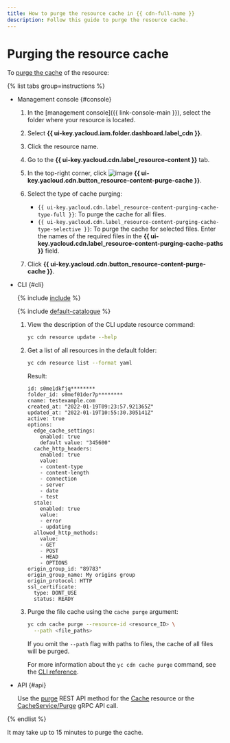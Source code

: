 ```yaml
---
title: How to purge the resource cache in {{ cdn-full-name }}
description: Follow this guide to purge the resource cache.
---
```


# Purging the resource cache

To [purge the cache](../../concepts/caching.md) of the resource:

{% list tabs group=instructions %}

- Management console {#console}

  1. In the [management console]({{ link-console-main }}), select the folder where your resource is located.

  1. Select **{{ ui-key.yacloud.iam.folder.dashboard.label_cdn }}**.

  1. Click the resource name.

  1. Go to the **{{ ui-key.yacloud.cdn.label_resource-content }}** tab.

  1. In the top-right corner, click ![image](../../../_assets/console-icons/trash-bin.svg) **{{ ui-key.yacloud.cdn.button_resource-content-purge-cache }}**.

  1. Select the type of cache purging:

      * `{{ ui-key.yacloud.cdn.label_resource-content-purging-cache-type-full }}`: To purge the cache for all files.
      * `{{ ui-key.yacloud.cdn.label_resource-content-purging-cache-type-selective }}`: To purge the cache for selected files. Enter the names of the required files in the **{{ ui-key.yacloud.cdn.label_resource-content-purging-cache-paths }}** field.

  1. Click **{{ ui-key.yacloud.cdn.button_resource-content-purge-cache }}**.

- CLI {#cli}

  {% include [include](../../../_includes/cli-install.md) %}

  {% include [default-catalogue](../../../_includes/default-catalogue.md) %}

  1. View the description of the CLI update resource command:

      ```bash
      yc cdn resource update --help
      ```

  1. Get a list of all resources in the default folder:

      ```bash
      yc cdn resource list --format yaml
      ```

      Result:

      ```text
      id: s0me1dkfjq********
      folder_id: s0mef01der7p********
      cname: testexample.com
      created_at: "2022-01-19T09:23:57.921365Z"
      updated_at: "2022-01-19T10:55:30.305141Z"
      active: true
      options:
        edge_cache_settings:
          enabled: true
          default value: "345600"
        cache_http_headers:
          enabled: true
          value:
          - content-type
          - content-length
          - connection
          - server
          - date
          - test
        stale:
          enabled: true
          value:
          - error
          - updating
        allowed_http_methods:
          value:
          - GET
          - POST
          - HEAD
          - OPTIONS
      origin_group_id: "89783"
      origin_group_name: My origins group
      origin_protocol: HTTP
      ssl_certificate:
        type: DONT_USE
        status: READY
      ```

  1. Purge the file cache using the `cache purge` argument:

      ```bash
      yc cdn cache purge --resource-id <resource_ID> \
        --path <file_paths>
      ```
      If you omit the `--path` flag with paths to files, the cache of all files will be purged.

      For more information about the `yc cdn cache purge` command, see the [CLI reference](../../../cli/cli-ref/managed-services/cdn/cache/purge.md).

- API {#api}

  Use the [purge](../../api-ref/Cache/purge.md) REST API method for the [Cache](../../api-ref/Cache/index.md) resource or the [CacheService/Purge](../../api-ref/grpc/Cache/purge.md) gRPC API call.

{% endlist %}

It may take up to 15 minutes to purge the cache.
